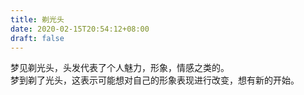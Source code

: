 ```yaml
---
title: 剃光头
date: 2020-02-15T20:54:12+08:00
draft: false
---
```


梦见剃光头，头发代表了个人魅力，形象，情感之类的。<br>
梦到剃了光头，这表示可能想对自己的形象表现进行改变，想有新的开始。<br>
